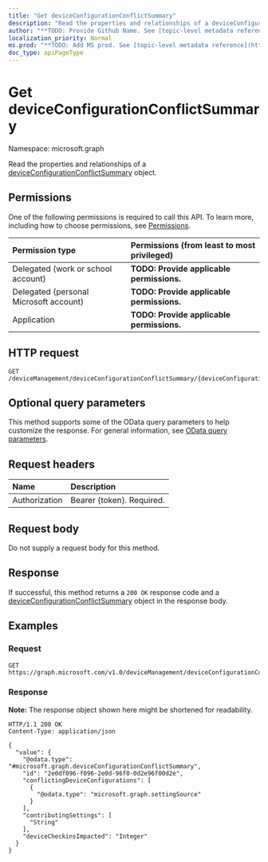 ```yaml
---
title: "Get deviceConfigurationConflictSummary"
description: "Read the properties and relationships of a deviceConfigurationConflictSummary object."
author: "**TODO: Provide Github Name. See [topic-level metadata reference](https://msgo.azurewebsites.net/add/document/guidelines/metadata.html#topic-level-metadata)**"
localization_priority: Normal
ms.prod: "**TODO: Add MS prod. See [topic-level metadata reference](https://msgo.azurewebsites.net/add/document/guidelines/metadata.html#topic-level-metadata)**"
doc_type: apiPageType
---
```


# Get deviceConfigurationConflictSummary
Namespace: microsoft.graph



Read the properties and relationships of a [deviceConfigurationConflictSummary](../resources/deviceconfigurationconflictsummary.md) object.

## Permissions
One of the following permissions is required to call this API. To learn more, including how to choose permissions, see [Permissions](/graph/permissions-reference).

|Permission type|Permissions (from least to most privileged)|
|:---|:---|
|Delegated (work or school account)|**TODO: Provide applicable permissions.**|
|Delegated (personal Microsoft account)|**TODO: Provide applicable permissions.**|
|Application|**TODO: Provide applicable permissions.**|

## HTTP request

<!-- {
  "blockType": "ignored"
}
-->
``` http
GET /deviceManagement/deviceConfigurationConflictSummary/{deviceConfigurationConflictSummaryId}
```

## Optional query parameters
This method supports some of the OData query parameters to help customize the response. For general information, see [OData query parameters](/graph/query-parameters).

## Request headers
|Name|Description|
|:---|:---|
|Authorization|Bearer {token}. Required.|

## Request body
Do not supply a request body for this method.

## Response

If successful, this method returns a `200 OK` response code and a [deviceConfigurationConflictSummary](../resources/deviceconfigurationconflictsummary.md) object in the response body.

## Examples

### Request
<!-- {
  "blockType": "request",
  "name": "get_deviceconfigurationconflictsummary"
}
-->
``` http
GET https://graph.microsoft.com/v1.0/deviceManagement/deviceConfigurationConflictSummary/{deviceConfigurationConflictSummaryId}
```


### Response
**Note:** The response object shown here might be shortened for readability.
<!-- {
  "blockType": "response",
  "truncated": true,
  "@odata.type": "microsoft.graph.deviceConfigurationConflictSummary"
}
-->
``` http
HTTP/1.1 200 OK
Content-Type: application/json

{
  "value": {
    "@odata.type": "#microsoft.graph.deviceConfigurationConflictSummary",
    "id": "2e0df096-f096-2e0d-96f0-0d2e96f00d2e",
    "conflictingDeviceConfigurations": [
      {
        "@odata.type": "microsoft.graph.settingSource"
      }
    ],
    "contributingSettings": [
      "String"
    ],
    "deviceCheckinsImpacted": "Integer"
  }
}
```

